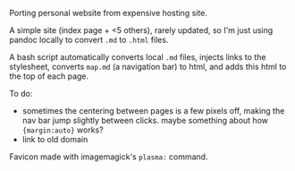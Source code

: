 Porting personal website from expensive hosting site.

A simple site (index page + <5 others), rarely updated, so I'm just using pandoc locally to convert `.md` to `.html` files.


A bash script automatically converts local `.md` files, injects links to the stylesheet, converts `map.md` (a navigation bar) to html, and adds this html to the top of each page. 

To do:
* sometimes the centering between pages is a few pixels off, making the nav bar jump slightly between clicks.  maybe something about how `{margin:auto}` works?
* link to old domain

Favicon made with imagemagick's `plasma:` command.